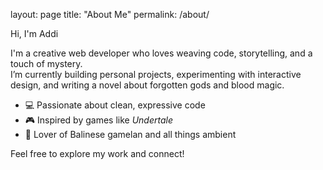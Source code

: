 layout: page
title: "About Me"
permalink: /about/

Hi, I'm Addi 

I'm a creative web developer who loves weaving code, storytelling, and a touch of mystery.  
I’m currently building personal projects, experimenting with interactive design, and writing a novel about forgotten gods and blood magic.

- 💻 Passionate about clean, expressive code  
- 🎮 Inspired by games like *Undertale*  
- 🎵 Lover of Balinese gamelan and all things ambient  

Feel free to explore my work and connect!

